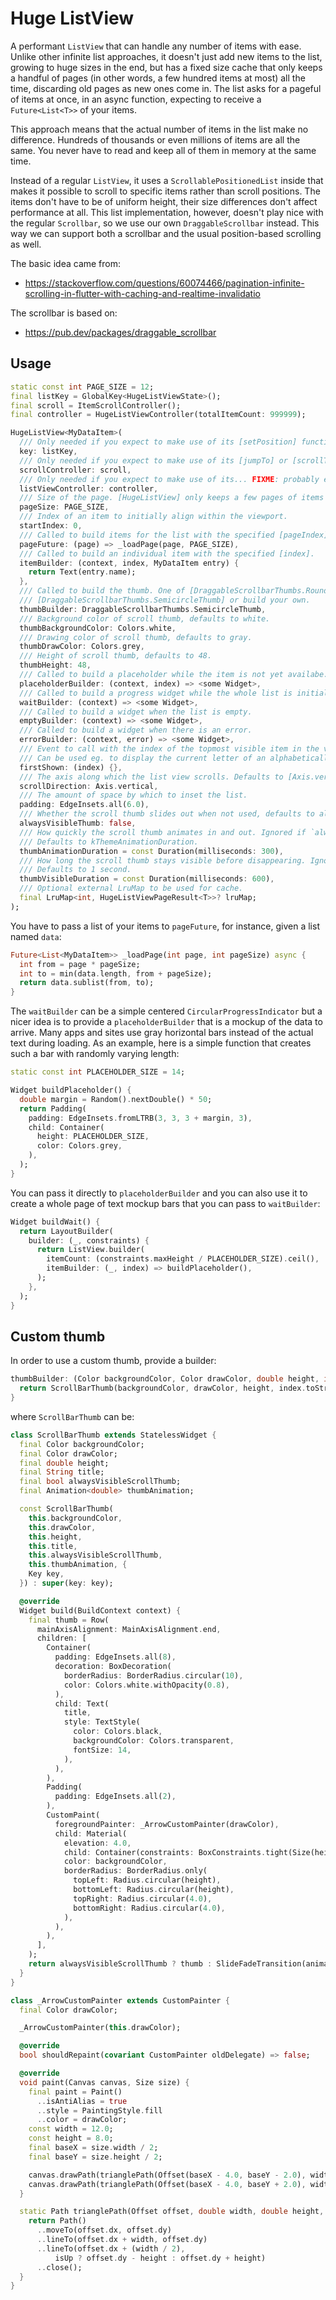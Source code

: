 Huge ListView
=============

A performant `ListView` that can handle any number of items with ease. Unlike other infinite list approaches,
it doesn't just add new items to the list, growing to huge sizes in the end, but has a fixed size cache that
only keeps a handful of pages (in other words, a few hundred items at most) all the time, discarding old pages
as new ones come in. The list asks for a pageful of items at once, in an async function, expecting to receive
a `Future<List<T>>` of your items.

This approach means that the actual number of items in the list make no difference. Hundreds of thousands or
even millions of items are all the same. You never have to read and keep all of them in memory at the same time.

Instead of a regular `ListView`, it uses a `ScrollablePositionedList` inside that makes it possible to scroll
to specific items rather than scroll positions. The items don't have to be of uniform height, their size differences
don't affect performance at all. This list implementation, however, doesn't play nice with the regular `Scrollbar`,
so we use our own `DraggableScrollbar` instead. This way we can support both a scrollbar and the usual position-based
scrolling as well.

The basic idea came from:

* https://stackoverflow.com/questions/60074466/pagination-infinite-scrolling-in-flutter-with-caching-and-realtime-invalidatio

The scrollbar is based on:

* https://pub.dev/packages/draggable_scrollbar

## Usage

```dart
static const int PAGE_SIZE = 12;
final listKey = GlobalKey<HugeListViewState>();
final scroll = ItemScrollController();
final controller = HugeListViewController(totalItemCount: 999999);

HugeListView<MyDataItem>(
  /// Only needed if you expect to make use of its [setPosition] function.
  key: listKey,
  /// Only needed if you expect to make use of its [jumpTo] or [scrollTo] functions (the thumb expects it, though).
  scrollController: scroll,
  /// Only needed if you expect to make use of its... FIXME: probably ends up required
  listViewController: controller,
  /// Size of the page. [HugeListView] only keeps a few pages of items in memory any time.
  pageSize: PAGE_SIZE,
  /// Index of an item to initially align within the viewport.
  startIndex: 0,
  /// Called to build items for the list with the specified [pageIndex].
  pageFuture: (page) => _loadPage(page, PAGE_SIZE),
  /// Called to build an individual item with the specified [index].
  itemBuilder: (context, index, MyDataItem entry) {
    return Text(entry.name);
  },
  /// Called to build the thumb. One of [DraggableScrollbarThumbs.RoundedRectThumb], [DraggableScrollbarThumbs.ArrowThumb],
  /// [DraggableScrollbarThumbs.SemicircleThumb] or build your own.
  thumbBuilder: DraggableScrollbarThumbs.SemicircleThumb,
  /// Background color of scroll thumb, defaults to white.
  thumbBackgroundColor: Colors.white,
  /// Drawing color of scroll thumb, defaults to gray.
  thumbDrawColor: Colors.grey,
  /// Height of scroll thumb, defaults to 48.
  thumbHeight: 48,
  /// Called to build a placeholder while the item is not yet availabe.
  placeholderBuilder: (context, index) => <some Widget>,
  /// Called to build a progress widget while the whole list is initialized.
  waitBuilder: (context) => <some Widget>,
  /// Called to build a widget when the list is empty.
  emptyBuilder: (context) => <some Widget>,
  /// Called to build a widget when there is an error.
  errorBuilder: (context, error) => <some Widget>,
  /// Event to call with the index of the topmost visible item in the viewport while scrolling.
  /// Can be used eg. to display the current letter of an alphabetically sorted list.
  firstShown: (index) {},
  /// The axis along which the list view scrolls. Defaults to [Axis.vertical].
  scrollDirection: Axis.vertical,
  /// The amount of space by which to inset the list.
  padding: EdgeInsets.all(6.0),
  /// Whether the scroll thumb slides out when not used, defaults to always visible.
  alwaysVisibleThumb: false,
  /// How quickly the scroll thumb animates in and out. Ignored if `alwaysVisibleThumb` is true.
  /// Defaults to kThemeAnimationDuration.
  thumbAnimationDuration = const Duration(milliseconds: 300),
  /// How long the scroll thumb stays visible before disappearing. Ignored if `alwaysVisibleThumb` is true.
  /// Defaults to 1 second.
  thumbVisibleDuration = const Duration(milliseconds: 600),
  /// Optional external LruMap to be used for cache.
  final LruMap<int, HugeListViewPageResult<T>>? lruMap;
);
```

You have to pass a list of your items to `pageFuture`, for instance, given a list named `data`:

``` dart
Future<List<MyDataItem>> _loadPage(int page, int pageSize) async {
  int from = page * pageSize;
  int to = min(data.length, from + pageSize);
  return data.sublist(from, to);
}
```

The `waitBuilder` can be a simple centered `CircularProgressIndicator` but a nicer idea is
to provide a `placeholderBuilder` that is a mockup of the data to arrive. Many apps and sites
use gray horizontal bars instead of the actual text during loading. As an example,
here is a simple function that creates such a bar with randomly varying length:

``` dart
static const int PLACEHOLDER_SIZE = 14;

Widget buildPlaceholder() {
  double margin = Random().nextDouble() * 50;
  return Padding(
    padding: EdgeInsets.fromLTRB(3, 3, 3 + margin, 3),
    child: Container(
      height: PLACEHOLDER_SIZE,
      color: Colors.grey,
    ),
  );
}
```

You can pass it directly to `placeholderBuilder` and you can also use it to create
a whole page of text mockup bars that you can pass to `waitBuilder`:

``` dart
Widget buildWait() {
  return LayoutBuilder(
    builder: (_, constraints) {
      return ListView.builder(
        itemCount: (constraints.maxHeight / PLACEHOLDER_SIZE).ceil(),
        itemBuilder: (_, index) => buildPlaceholder(),
      );
    },
  );
}
```

## Custom thumb

In order to use a custom thumb, provide a builder:

``` dart
thumbBuilder: (Color backgroundColor, Color drawColor, double height, int index, bool alwaysVisibleScrollThumb, Animation<double> thumbAnimation) {
  return ScrollBarThumb(backgroundColor, drawColor, height, index.toString(), alwaysVisibleScrollThumb, thumbAnimation);
}
```

where `ScrollBarThumb` can be:

```dart
class ScrollBarThumb extends StatelessWidget {
  final Color backgroundColor;
  final Color drawColor;
  final double height;
  final String title;
  final bool alwaysVisibleScrollThumb;
  final Animation<double> thumbAnimation;

  const ScrollBarThumb(
    this.backgroundColor,
    this.drawColor,
    this.height,
    this.title,
    this.alwaysVisibleScrollThumb,
    this.thumbAnimation, {
    Key key,
  }) : super(key: key);

  @override
  Widget build(BuildContext context) {
    final thumb = Row(
      mainAxisAlignment: MainAxisAlignment.end,
      children: [
        Container(
          padding: EdgeInsets.all(8),
          decoration: BoxDecoration(
            borderRadius: BorderRadius.circular(10),
            color: Colors.white.withOpacity(0.8),
          ),
          child: Text(
            title,
            style: TextStyle(
              color: Colors.black,
              backgroundColor: Colors.transparent,
              fontSize: 14,
            ),
          ),
        ),
        Padding(
          padding: EdgeInsets.all(2),
        ),
        CustomPaint(
          foregroundPainter: _ArrowCustomPainter(drawColor),
          child: Material(
            elevation: 4.0,
            child: Container(constraints: BoxConstraints.tight(Size(height * 0.6, height))),
            color: backgroundColor,
            borderRadius: BorderRadius.only(
              topLeft: Radius.circular(height),
              bottomLeft: Radius.circular(height),
              topRight: Radius.circular(4.0),
              bottomRight: Radius.circular(4.0),
            ),
          ),
        ),
      ],
    );
    return alwaysVisibleScrollThumb ? thumb : SlideFadeTransition(animation: thumbAnimation, child: thumb);
  }
}

class _ArrowCustomPainter extends CustomPainter {
  final Color drawColor;

  _ArrowCustomPainter(this.drawColor);

  @override
  bool shouldRepaint(covariant CustomPainter oldDelegate) => false;

  @override
  void paint(Canvas canvas, Size size) {
    final paint = Paint()
      ..isAntiAlias = true
      ..style = PaintingStyle.fill
      ..color = drawColor;
    const width = 12.0;
    const height = 8.0;
    final baseX = size.width / 2;
    final baseY = size.height / 2;

    canvas.drawPath(trianglePath(Offset(baseX - 4.0, baseY - 2.0), width, height, true), paint);
    canvas.drawPath(trianglePath(Offset(baseX - 4.0, baseY + 2.0), width, height, false), paint);
  }

  static Path trianglePath(Offset offset, double width, double height, bool isUp) {
    return Path()
      ..moveTo(offset.dx, offset.dy)
      ..lineTo(offset.dx + width, offset.dy)
      ..lineTo(offset.dx + (width / 2),
          isUp ? offset.dy - height : offset.dy + height)
      ..close();
  }
}
```